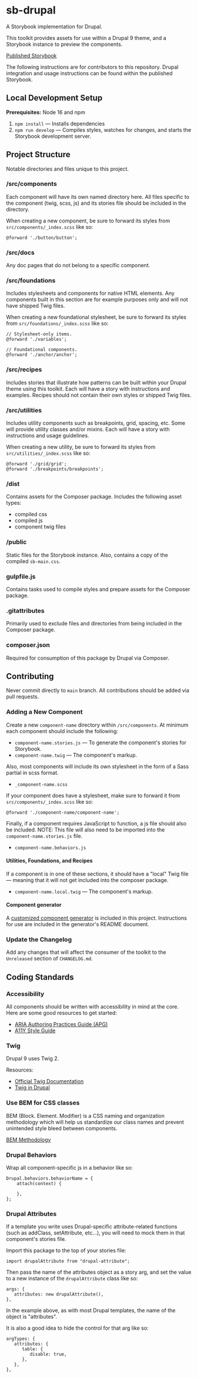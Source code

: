 # sb-drupal

A Storybook implementation for Drupal.

This toolkit provides assets for use within a Drupal 9 theme, and a Storybook instance to preview the components.

[Published Storybook](https://mel-miller.github.io/sb-drupal)

The following instructions are for contributors to this repository. Drupal integration and usage instructions can be found within the published Storybook.

## Local Development Setup

**Prerequisites:** Node 16 and npm

1. `npm install` — Installs dependencies
2. `npm run develop` — Compiles styles, watches for changes, and starts the Storybook development server.

## Project Structure

Notable directories and files unique to this project.

### /src/components

Each component will have its own named directory here. All files specific to the component (twig, scss, js) and its stories file should be included in the directory.

When creating a new component, be sure to forward its styles from `src/components/_index.scss` like so:

```
@forward './button/button';
```

### /src/docs

Any doc pages that do not belong to a specific component.

### /src/foundations

Includes stylesheets and components for native HTML elements. Any components built in this section are for example purposes only and will not have shipped Twig files.

When creating a new foundational stylesheet, be sure to forward its styles from `src/foundations/_index.scss` like so:

```
// Stylesheet-only items.
@forward './variables';

// Foundational components.
@forward './anchor/anchor';
```

### /src/recipes

Includes stories that illustrate how patterns can be built within your Drupal theme using this toolkit. Each will have a story with instructions and examples. Recipes should not contain their own styles or shipped Twig files.

### /src/utilities

Includes utility components such as breakpoints, grid, spacing, etc. Some will provide utility classes and/or mixins. Each will have a story with instructions and usage guidelines.

When creating a new utility, be sure to forward its styles from `src/utilities/_index.scss` like so:

```
@forward './grid/grid';
@forward './breakpoints/breakpoints';
```

### /dist

Contains assets for the Composer package. Includes the following asset types:

- compiled css
- compiled js
- component twig files

### /public

Static files for the Storybook instance. Also, contains a copy of the compiled `sb-main.css`.

### gulpfile.js

Contains tasks used to compile styles and prepare assets for the Composer package.

### .gitattributes

Primarily used to exclude files and directories from being included in the Composer package.

### composer.json

Required for consumption of this package by Drupal via Composer.

## Contributing

Never commit directly to `main` branch. All contributions should be added via pull requests.

### Adding a New Component

Create a new `component-name` directory within `/src/components`. At minimum each component should include the following:

- `component-name.stories.js` — To generate the component's stories for Storybook.
- `component-name.twig` — The component's markup.

Also, most components will include its own stylesheet in the form of a Sass partial in scss format.

- `_component-name.scss`

If your component does have a stylesheet, make sure to forward it from `src/components/_index.scss` like so:

```
@forward './component-name/component-name';
```

Finally, if a component requires JavaScript to function, a js file should also be included. NOTE: This file will also need to be imported into the `component-name.stories.js` file.

- `component-name.behaviors.js`

#### Utilities, Foundations, and Recipes

If a component is in one of these sections, it should have a "local" Twig file — meaning that it will not get included into the composer package.

- `component-name.local.twig` — The component's markup.

#### Component generator

A [customized component generator](https://www.npmjs.com/package/generator-sb-drupal) is included in this project. Instructions for use are included in the generator's README document.

### Update the Changelog

Add any changes that will affect the consumer of the toolkit to the `Unreleased` section of `CHANGELOG.md`.

## Coding Standards

### Accessibility

All components should be written with accessibility in mind at the core. Here are some good resources to get started:

- [ARIA Authoring Practices Guide (APG)](https://www.w3.org/WAI/ARIA/apg/)
- [A11Y Style Guide](https://a11y-style-guide.com/style-guide/)

### Twig

Drupal 9 uses Twig 2.

Resources:

- [Official Twig Documentation](https://twig.symfony.com/doc/2.x/)
- [Twig in Drupal](https://www.drupal.org/docs/theming-drupal/twig-in-drupal)

### Use BEM for CSS classes

BEM (Block. Element. Modifier) is a CSS naming and organization methodology which will help us standardize our class names and prevent unintended style bleed between components.

[BEM Methodology](https://en.bem.info/methodology/quick-start/)

### Drupal Behaviors

Wrap all component-specific js in a behavior like so:

```
Drupal.behaviors.behaviorName = {
	attach(context) {

	},
};
```

### Drupal Attributes

If a template you write uses Drupal-specific attribute-related functions (such as addClass, setAttribute, etc...), you will need to mock them in that component's stories file.

Import this package to the top of your stories file:

```
import drupalAttribute from "drupal-attribute";

```

Then pass the name of the attributes object as a story arg, and set the value to a new instance of the `drupalAttribute` class like so:

```
args: {
   attributes: new drupalAttribute(),
},

```

In the example above, as with most Drupal templates, the name of the object is "attributes".

It is also a good idea to hide the control for that arg like so:

```
argTypes: {
   attributes: {
      table: {
         disable: true,
      },
   },
},
```

